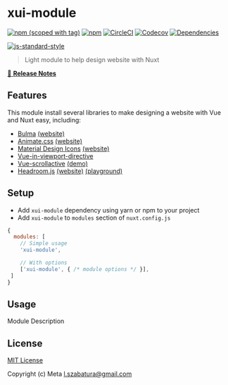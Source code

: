 # xui-module
[![npm (scoped with tag)](https://img.shields.io/npm/v/xui-module/latest.svg?style=flat-square)](https://npmjs.com/package/xui-module)
[![npm](https://img.shields.io/npm/dt/xui-module.svg?style=flat-square)](https://npmjs.com/package/xui-module)
[![CircleCI](https://img.shields.io/circleci/project/github/.svg?style=flat-square)](https://circleci.com/gh/)
[![Codecov](https://img.shields.io/codecov/c/github/.svg?style=flat-square)](https://codecov.io/gh/)
[![Dependencies](https://david-dm.org//status.svg?style=flat-square)](https://david-dm.org/)


[![js-standard-style](https://cdn.rawgit.com/standard/standard/master/badge.svg)](http://standardjs.com)

> Light module to help design website with Nuxt

[📖 **Release Notes**](./CHANGELOG.md)

## Features

This module install several libraries to make designing a website with Vue and Nuxt easy, including:

- [Bulma](https://github.com/jgthms/bulma) [(website)](http://bulma.io/)
- [Animate.css](https://github.com/daneden/animate.css/) [(website)](https://daneden.github.io/animate.css/)
- [Material Design Icons](https://github.com/google/material-design-icons) [(website)](https://material.io/icons/)
- [Vue-in-viewport-directive](https://github.com/BKWLD/vue-in-viewport-directive)
- [Vue-scrollactive](https://github.com/eddiemf/vue-scrollactive) [(demo)](https://eddiemf.github.io/vue-scrollactive/examples/example-1.html)
- [Headroom.js](https://github.com/WickyNilliams/headroom.js/) [(website)](http://wicky.nillia.ms/headroom.js/) [(playground)](http://wicky.nillia.ms/headroom.js/playroom/)

## Setup
- Add `xui-module` dependency using yarn or npm to your project
- Add `xui-module` to `modules` section of `nuxt.config.js`

```js
{
  modules: [
    // Simple usage
    'xui-module',

    // With options
    ['xui-module', { /* module options */ }],
 ]
}
```

## Usage

Module Description

## License

[MIT License](./LICENSE)

Copyright (c) Meta <l.szabatura@gmail.com>